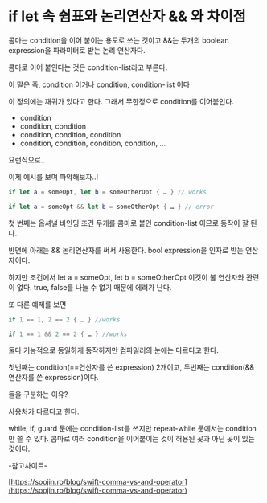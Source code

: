 # if let 속 쉼표와 논리연산자 && 와 차이점

콤마는 condition을 이어 붙이는 용도로 쓰는 것이고 &&는 두개의 boolean expression을 파라미터로 받는 논리 연산자다.

콤마로 이어 붙인다는 것은 condition-list라고 부른다.

이 말은 즉, condition 이거나 condition, condition-list 이다

이 정의에는 재귀가 있다고 한다. 그래서 무한정으로 condition를 이어붙인다.

- condition
- condition, condition
- condition, condition, condition
- condition, condition, condition, condition, …

요런식으로..

이제 예시를 보며 파악해보자..!

```swift
if let a = someOpt, let b = someOtherOpt { … } // works

if let a = someOpt && let b = someOtherOpt { … } // error
```

첫 번째는 옵셔널 바인딩 조건 두개를 콤마로 붙인 condition-list 이므로 동작이 잘 된다.

반면에 아래는 && 논리연산자를 써서 사용한다. bool expression을 인자로 받는 연산자이다.

하지만 조건에서 let a = someOpt, let b = someOtherOpt 이것이 불 연산자와 관련이 없다. true, false를 나눌 수 없기 때문에 에러가 난다.

또 다른 예제를 보면

```swift
if 1 == 1, 2 == 2 { … } //works

if 1 == 1 && 2 == 2 { … } //works
```

둘다 기능적으로 동일하게 동작하지만 컴파일러의 눈에는 다르다고 한다.

첫번째는 condition(==연산자를 쓴 expression) 2개이고, 두번째는 condition(&& 연산자를 쓴 expression)이다.

둘을 구분하는 이유?

사용처가 다르다고 한다.

while, if, guard 문에는 condition-list를 쓰지만 repeat-while 문에서는 condition만 쓸 수 있다. 콤마로 여러 condition을 이어붙이는 것이 허용된 곳과 아닌 곳이 있는 것이다.

-참고사이트-

[https://soojin.ro/blog/swift-comma-vs-and-operator](https://soojin.ro/blog/swift-comma-vs-and-operator)